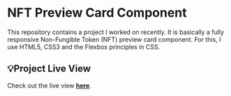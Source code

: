 # NFT Preview Card Component

This repository contains a project I worked on recently. It is basically a fully responsive Non-Fungible Token (NFT) preview card component. For this, I use HTML5, CSS3 and the Flexbox principles in CSS.

## 💡Project Live View
Check out the live view [<u><b>here</b></u>](https://nft-card-component-live.netlify.app/).
